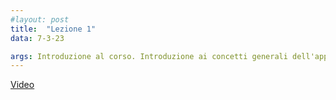 ```yaml
---
#layout: post
title:  "Lezione 1"
data: 7-3-23

args: Introduzione al corso. Introduzione ai concetti generali dell'apprendimento automatico.
---
```


[Video](https://uniroma2.sharepoint.com/:v:/s/GAMBOSI-8066132-MACHINE_LEARNING_2/EWLehEQV-SBErOW2jZ0mL_sBoTjRyu8944Gu-SC1QaZAXw?e=EhxAx6)
